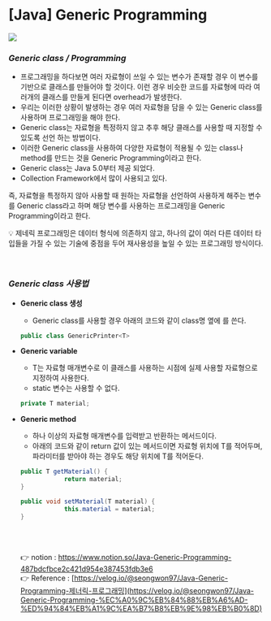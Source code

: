 # [Java] ****Generic Programming****

<img src="https://s3.us-west-2.amazonaws.com/secure.notion-static.com/7ba92770-391d-4862-9ed9-b0b7c9a89fdf/Untitled.png?X-Amz-Algorithm=AWS4-HMAC-SHA256&X-Amz-Content-Sha256=UNSIGNED-PAYLOAD&X-Amz-Credential=AKIAT73L2G45EIPT3X45%2F20220628%2Fus-west-2%2Fs3%2Faws4_request&X-Amz-Date=20220628T004950Z&X-Amz-Expires=86400&X-Amz-Signature=c82c39cacfce0f234065bd8858e0d9e57f7acc0a18d9dbacf972dbac514be191&X-Amz-SignedHeaders=host&response-content-disposition=filename%20%3D%22Untitled.png%22&x-id=GetObject">

### ***Generic class / Programming***

- 프로그래밍을 하다보면 여러 자료형이 쓰일 수 있는 변수가 존재할 경우 이 변수를 기반으로 
클래스를 만들어야 할 것이다. 이런 경우 비슷한 코드를 자료형에 따라 여러개의 클래스를 
만들게 된다면 overhead가 발생한다.
- 우리는 이러한 상황이 발생하는 경우 여러 자료형을 담을 수 있는 Generic class를 사용하며 
프로그래밍을 해야 한다.
- Generic class는 자료형을 특정하지 않고 추후 해당 클래스를 사용할 때 지정할 수 있도록 선언
하는 방법이다.
- 이러한 Generic class을 사용하여 다양한 자료형이 적용될 수 있는 class나 method를 만드는 것을 Generic Programming이라고 한다.
- Generic class는 Java 5.0부터 제공 되었다.
- Collection Framework에서 많이 사용되고 있다.

즉, 자료형을 특정하지 않아 사용할 때 원하는 자료형을 선언하여 사용하게 해주는 변수를 Generic class라고 하며 해당 변수를 사용하는 프로그래밍을 Generic Programming이라고 한다.
<br>

<aside>
💡 제네릭 프로그래밍은 데이터 형식에 의존하지 않고, 하나의 값이 여러 다른 데이터 타입들을 가질 수 있는 기술에 중점을 두어 재사용성을 높일 수 있는 프로그래밍 방식이다.
</aside>
<br><br>

### ***Generic class 사용법***

- **Generic class 생성**
    - Generic class를 사용할 경우 아래의 코드와 같이 class명 옆에 <T>를 쓴다.
    
    ```java
    public class GenericPrinter<T>
    ```
    
- **Generic variable**
    - T는 자료형 매개변수로 이 클래스를 사용하는 시점에 실제 사용할 자료형으로 지정하여 
    사용한다.
    - static 변수는 사용할 수 없다.
    
    ```java
    private T material;
    ```
    
- **Generic method**
    - 하나 이상의 자료형 매개변수를 입력받고 반환하는 메서드이다.
    - 아래의 코드와 같이 return 값이 있는 메서드이면 자료형 위치에 T를 적어두며, 파라미터를 받아야 하는 경우도 해당 위치에 T를 적어둔다.
    
    ```java
    public T getMaterial() {
    			return material;
    }
    
    public void setMaterial(T material) {
    			this.material = material;
    }
    ```
    <br><br>
    
    👉 notion : https://www.notion.so/Java-Generic-Programming-487bdcfbce2c421d954e387453fdb3e6
    <br>
    👉 Reference : [https://velog.io/@seongwon97/Java-Generic-Programming-제너릭-프로그래밍](https://velog.io/@seongwon97/Java-Generic-Programming-%EC%A0%9C%EB%84%88%EB%A6%AD-%ED%94%84%EB%A1%9C%EA%B7%B8%EB%9E%98%EB%B0%8D)
